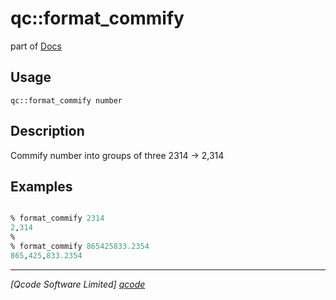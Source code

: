 qc::format_commify
==================

part of [Docs](.)

Usage
-----
`qc::format_commify number`

Description
-----------
Commify number into groups of three 2314 -> 2,314

Examples
--------
```tcl

% format_commify 2314
2,314
%
% format_commify 865425833.2354
865,425,833.2354

```

----------------------------------
*[Qcode Software Limited] [qcode]*

[qcode]: www.qcode.co.uk "Qcode Software"